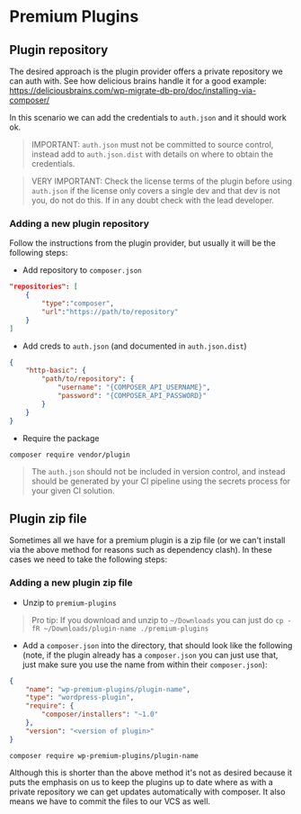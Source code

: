 # Premium Plugins

## Plugin repository

The desired approach is the plugin provider offers a private repository we can auth with. See how delicious brains handle it for a good example: https://deliciousbrains.com/wp-migrate-db-pro/doc/installing-via-composer/

In this scenario we can add the credentials to `auth.json` and it should work ok.

> IMPORTANT: `auth.json` must not be committed to source control, instead add to `auth.json.dist` with details on where to obtain the credentials.

> VERY IMPORTANT: Check the license terms of the plugin before using `auth.json` if the license only covers a single dev and that dev is not you, do not do this. If in any doubt check with the lead developer.

### Adding a new plugin repository

Follow the instructions from the plugin provider, but usually it will be the following steps:

* Add repository to `composer.json`

```json
"repositories": [
    {
        "type":"composer",
        "url":"https://path/to/repository"
    }
]
```

* Add creds to `auth.json` (and documented in `auth.json.dist`)

```json
{
    "http-basic": {
        "path/to/repository": {
            "username": "{COMPOSER_API_USERNAME}",
            "password": "{COMPOSER_API_PASSWORD}"
        }
    }
}
```

* Require the package

`composer require vendor/plugin`

> The `auth.json` should not be included in version control, and instead should be generated by your CI pipeline using the secrets process for your given CI solution. 

## Plugin zip file

Sometimes all we have for a premium plugin is a zip file (or we can't install via the above method for reasons such as dependency clash). In these cases we need to take the following steps:

### Adding a new plugin zip file

* Unzip to `premium-plugins`

> Pro tip: If you download and unzip to `~/Downloads` you can just do `cp -fR ~/Downloads/plugin-name ./premium-plugins`

* Add a `composer.json` into the directory, that should look like the following (note, if the plugin already has a `composer.json` you can just use that, just make sure you use the name from within their `composer.json`):

```json
{
    "name": "wp-premium-plugins/plugin-name",
    "type": "wordpress-plugin",
    "require": {
        "composer/installers": "~1.0"
    },
    "version": "<version of plugin>"
}

```

`composer require wp-premium-plugins/plugin-name`

Although this is shorter than the above method it's not as desired because it puts the emphasis on us to keep the plugins up to date where as with a private repository we can get updates automatically with composer. It also means we have to commit the files to our VCS as well.

